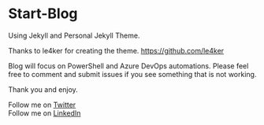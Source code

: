# Start-Blog

Using Jekyll and Personal Jekyll Theme.

Thanks to le4ker for creating the theme. https://github.com/le4ker

Blog will focus on PowerShell and Azure DevOps automations. Please feel free to comment and submit issues if you see something that is not working.

Thank you and enjoy.

Follow me on [Twitter](https://twitter.com/pwshliquori)   
Follow me on [LinkedIn](https://www.linkedin.com/in/pwshliquori)
